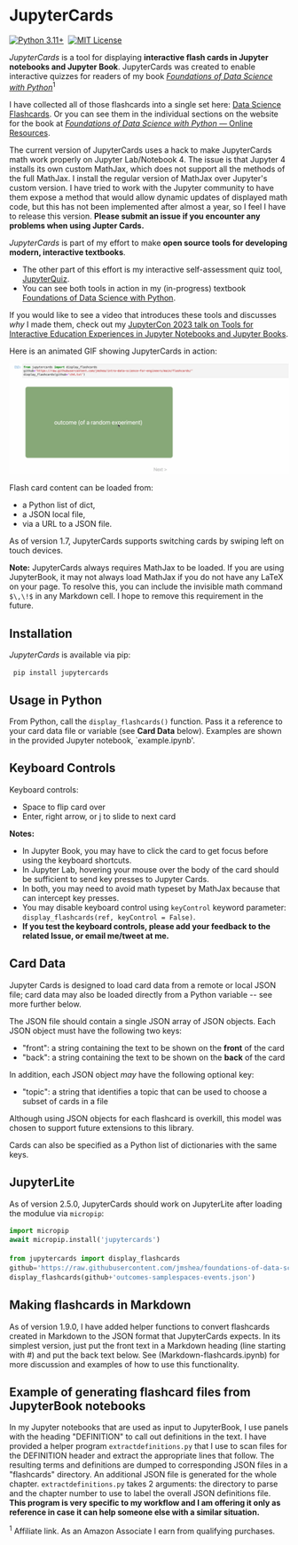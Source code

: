 
# JupyterCards


[![Python 3.11+](https://img.shields.io/badge/Python-3.11+-blue?logo=python)](https://www.python.org/) 
[![MIT License](https://img.shields.io/badge/License-MIT-green.svg)](LICENSE)


*JupyterCards* is a tool for displaying **interactive flash cards in Jupyter notebooks and Jupyter Book**. JupyterCards was created to enable interactive quizzes for readers of my book [*Foundations of Data Science with Python*](https://amzn.to/48cYila)<sup>1</sup>

I have collected all of those flashcards into a single set here: [Data Science Flashcards](https://jmshea.github.io/data-science-flashcards/). Or you can see them in the individual sections on the website for the book at [*Foundations of Data Science with Python* &mdash; Online Resources](https://www.fdsp.net).

The current version of JupyterCards uses a hack to make JupyterCards math work properly on Jupyter Lab/Notebook 4. The issue is that Jupyter 4 installs its own custom MathJax, which does not support all the methods of the full MathJax. I install the regular version of MathJax over Jupyter's custom version. I have tried to work with the Jupyter community to have them expose a method that would allow dynamic updates of displayed math code, but this has not been implemented after almost a year, so I feel I have to release this version. **Please submit an issue if you encounter any problems when using Jupter Cards.**

*JupyterCards* is part of my effort to make **open source tools for developing modern, interactive textbooks**.
* The other part of this effort is my interactive self-assessment quiz tool, 
[JupyterQuiz](https://github.com/jmshea/jupyterquiz).  
* You can see both tools in action in my 
(in-progress) textbook [Foundations of Data Science with Python](https://jmshea.github.io/Foundations-of-Data-Science-with-Python/).

If you would like to see a video that introduces these tools and discusses *why* I made them, check out my [JupyterCon 2023 talk on Tools for Interactive Education Experiences in Jupyter Notebooks and Jupyter Books](https://www.youtube.com/watch?v=MDMUiQ2_ZWE).

Here is an animated GIF showing JupyterCards in action:

![Animated GIF showing the output of JupyterCards for a sample set of 3 cards](flashcards.gif)

Flash card content can be loaded from:
* a Python list of dict,
* a JSON local file,
* via a URL to a JSON file.

As of version 1.7, JupyterCards supports switching cards by swiping left on touch devices. 

**Note:** JupyterCards always requires MathJax to be loaded. If you are using JupyterBook,
it may not always load MathJax if you do not have any LaTeX on your page. To resolve this, 
you can include the invisible math command `$\,\!$` in any Markdown cell. I hope to remove
this requirement in the future.


## Installation 

*JupyterCards* is available via pip:

``` pip install jupytercards```

## Usage in Python

From Python, call the `display_flashcards()` function. Pass it a reference to your card data file or variable (see **Card Data** below). Examples are shown in the provided Jupyter notebook, `example.ipynb'.

## Keyboard Controls

Keyboard controls:
* Space to flip card over
* Enter, right arrow, or j to slide to next card

**Notes:** 
* In Jupyter Book, you may have to click the card to get focus before using the keyboard shortcuts. 
* In Jupyter Lab, hovering your mouse over the body of the card should be sufficient to send key presses to Jupyter Cards.
* In both, you may need to avoid math typeset by MathJax because that can intercept key presses.
* You may disable keyboard control using `keyControl` keyword parameter: `display_flashcards(ref, keyControl = False)`.
* **If you test the keyboard controls, please add your feedback to the related Issue, or email me/tweet at me.**


## Card Data
Jupyter Cards is designed to load card data from a remote or local JSON file; card data may also be loaded directly from a Python variable -- see more further below.

The JSON file should contain a single JSON array of JSON objects. Each JSON object must have the following two keys:
* "front": a string containing the text to be shown on the **front** of the card
* "back": a string containing the text to be shown on the **back** of the card

In addition, each JSON object *may* have the following optional key:
* "topic": a string that identifies a topic that can be used to choose a subset of cards in a file

Although using JSON objects for each flashcard is overkill, this model was chosen to support future extensions to this library.

Cards can also be specified as a Python list of dictionaries with the same keys.

## JupyterLite 

As of version 2.5.0, JupyterCards should work on JupyterLite after loading the modulue via `micropip`:

```python
import micropip
await micropip.install('jupytercards')
                       
from jupytercards import display_flashcards
github='https://raw.githubusercontent.com/jmshea/foundations-of-data-science-with-python/main/04-probability1/flashcards/'
display_flashcards(github+'outcomes-samplespaces-events.json')
```

## Making flashcards in Markdown 

As of version 1.9.0, I have added helper functions to convert flashcards created in Markdown to the
JSON format that JupyterCards expects. In its simplest version, just put the front text in a Markdown
heading (line starting with #) and put the back text below.   See (Markdown-flashcards.ipynb) for
more discussion and examples of how to use this functionality.

## Example of generating flashcard files from JupyterBook notebooks

In my Jupyter notebooks that are used as input to JupyterBook, I use panels with
the heading "DEFINITION" to call out definitions in the text. I have provided a
helper program `extractdefinitions.py` that I use to scan files for the
DEFINITION header and extract the appropriate lines that follow. The resulting
terms and definitions are dumped to corresponding JSON files in a "flashcards"
directory. An additional JSON file is generated for the whole chapter.
`extractdefinitions.py` takes 2 arguments: the directory to parse and the
chapter number to use to label the overall JSON definitions file. **This program
is very specific to my workflow and I am offering it only as reference in case
it can help someone else with a similar situation.**

<sup>1</sup> Affiliate link. As an Amazon Associate I earn from qualifying purchases.
